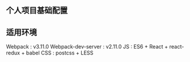 ## 个人项目基础配置

## 适用环境
Webpack : v3.11.0
Webpack-dev-server : v2.11.0
JS : ES6 + React + react-redux + babel
CSS : postcss + LESS
